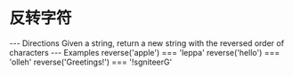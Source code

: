 # 反转字符

--- Directions
Given a string, return a new string with the reversed order of characters
--- Examples
reverse('apple') === 'leppa'
reverse('hello') === 'olleh'
reverse('Greetings!') === '!sgniteerG'
